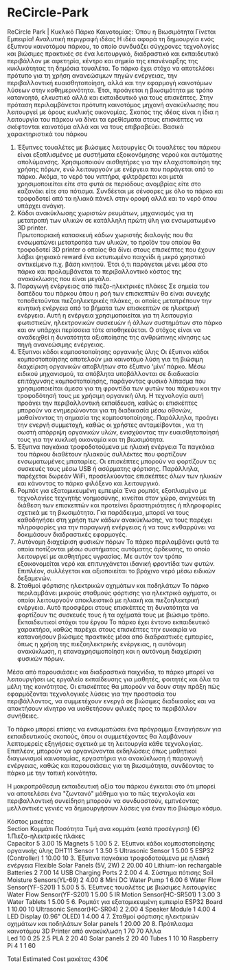 # ReCircle-Park
ReCircle Park | Κυκλικό Πάρκο Καινοτομίας: Όπου η Βιωσιμότητα Γίνεται Εμπειρία!
Αναλυτική περιγραφή ιδέας 
Η ιδέα αφορά τη δημιουργία ενός έξυπνου καινοτόμου πάρκου, το οποίο συνδυάζει σύγχρονες τεχνολογίες και βιώσιμες πρακτικές σε ένα λειτουργικό, διαδραστικό και εκπαιδευτικό περιβάλλον με αφετηρία, κέντρο και σημείο της επανέναρξης της κυκλικότητας τη δημόσια τουαλέτα. Το πάρκο έχει στόχο να αποτελέσει πρότυπο για τη χρήση ανανεώσιμων πηγών ενέργειας, την περιβαλλοντική ευαισθητοποίηση, αλλά και την εφαρμογή καινοτόμων λύσεων στην καθημερινότητα. Έτσι, προάγεται η βιωσιμότητα με τρόπο κατανοητό, ελκυστικό αλλά και εκπαιδευτικό για τους επισκέπτες. Στην πρόταση περιλαμβάνεται πρότυπη καινοτόμος μηχανή ανακύκλωσης που λειτουργεί με όρους κυκλικής οικονομίας. 
Σκοπός της ιδέας είναι η ίδια η λειτουργία του πάρκου να δίνει τα ερεθίσματα στους επισκέπτες να σκέφτονται καινοτόμα αλλά και να τους επιβραβεύει.
Βασικά χαρακτηριστικά του πάρκου
1.	Έξυπνες τουαλέτες με βιώσιμες λειτουργίες
Οι τουαλέτες του πάρκου είναι εξοπλισμένες με συστήματα εξοικονόμησης νερού και αυτόματης απολύμανσης. Χρησιμοποιούν αισθητήρες για την ελαχιστοποίηση της χρήσης πόρων, ενώ λειτουργούν με ενέργεια που παράγεται από το πάρκο. Ακόμα, το νερό του νιπτήρα, φιλτράρεται και μετά χρησιμοποιείται είτε στα φυτά σε περιόδους ανομβρίας είτε στο καζανάκι είτε στο πότισμα. Συνδέεται με σένσορες με όλο το πάρκο και τροφοδοτεί από τα ηλιακά πάνελ στην οροφή αλλά και το νερό όπου υπάρχει ανάγκη. 
2.	Κάδοι ανακύκλωσης χωριστών ρευμάτων, μηχανισμός για τη μετατροπή των υλικών σε κατάλληλη πρώτη ύλη για ενσωματωμένο 3D printer.  
Πρωτοποριακή κατασκευή κάδων χωριστής διαλογής που θα ενσωματώνει μετατροπέα των υλικών, το προϊόν του οποίου θα τροφοδοτεί 3D printer ο οποίος θα δίνει στους επισκέπτες που έχουν λάβει ψηφιακό reward ένα εκτυπωμένο παιχνίδι ή μικρό χρηστικό αντικείμενο π.χ. βάση κινητού. Έτσι ό,τι παράγεται μένει μέσα στο πάρκο και προλαμβάνεται το περιβαλλοντικό κόστος της ανακύκλωσης που είναι μεγάλο.
3.	Παραγωγή ενέργειας από πιεζο-ηλεκτρικές πλάκες
Σε σημεία του δαπέδου του πάρκου όπου η ροή των επισκεπτών θα είναι συνεχής τοποθετούνται πιεζοηλεκτρικές πλάκες, οι οποίες μετατρέπουν την κινητική ενέργεια από τα βήματα των επισκεπτών σε ηλεκτρική ενέργεια. Αυτή η ενέργεια χρησιμοποιείται για τη λειτουργία φωτιστικών, ηλεκτρονικών συσκευών ή άλλων συστημάτων στο πάρκο και αν υπάρχει περίσσεια τότε αποθηκεύεται. Ο στόχος είναι να αναδειχθεί η δυνατότητα αξιοποίησης της ανθρώπινης κίνησης ως πηγή ανανεώσιμης ενέργειας.
4.	Έξυπνοι κάδοι κομποστοποίησης οργανικής ύλης
Οι έξυπνοι κάδοι κομποστοποίησης αποτελούν μια καινοτόμο λύση για τη βιώσιμη διαχείριση οργανικών αποβλήτων στο έξυπνο ‘μίνι’ πάρκο. Μέσω ειδικού μηχανισμού, τα απόβλητα υποβάλλονται σε διαδικασία επιτάχυνσης κομποστοποίησης, παράγοντας φυσικό λίπασμα που χρησιμοποιείται άμεσα για τη φροντίδα των φυτών του πάρκου και την τροφοδότησή τους με χρήσιμη οργανική ύλη. Η τεχνολογία αυτή προάγει την περιβαλλοντική εκπαίδευση, καθώς οι επισκέπτες μπορούν να ενημερώνονται για τη διαδικασία μέσω οθονών, μαθαίνοντας τη σημασία της κομποστοποίησης. Παράλληλα, προάγει την ενεργή συμμετοχή, καθώς οι χρήστες ανταμείβονται , για τη σωστή απόρριψη οργανικών υλών, ενισχύοντας την ευαισθητοποίησή τους για την κυκλική οικονομία και τη βιωσιμότητα.
5.	Έξυπνα παγκάκια τροφοδοτούμενα με ηλιακή ενέργεια
Τα παγκάκια του πάρκου διαθέτουν ηλιακούς συλλέκτες που φορτίζουν ενσωματωμένες μπαταρίες. Οι επισκέπτες μπορούν να φορτίζουν τις συσκευές τους μέσω USB ή ασύρματης φόρτισης. Παράλληλα, παρέχεται δωρεάν WiFi, προσελκύοντας επισκέπτες όλων των ηλικιών και κάνοντας το πάρκο φιλόξενο και λειτουργικό.
6.	Ρομπότ για εξατομικευμένη εμπειρία
Ένα ρομπότ, εξοπλισμένο με τεχνολογίες τεχνητής νοημοσύνης, κινείται στον χώρο, ανιχνεύει τη διάθεση των επισκεπτών και προτείνει δραστηριότητες ή πληροφορίες σχετικά με τη βιωσιμότητα. Για παράδειγμα, μπορεί να τους καθοδηγήσει στη χρήση των κάδων ανακύκλωσης, να τους παρέχει πληροφορίες για την παραγωγή ενέργειας ή να τους ενθαρρύνει να δοκιμάσουν διαδραστικές εφαρμογές.
7.	Αυτόνομη διαχείριση φυσικών πόρων
Το πάρκο περιλαμβάνει φυτά τα οποία ποτίζονται μέσω συστήματος αυτόματης άρδευσης, το οποίο λειτουργεί με αισθητήρες υγρασίας. Με αυτόν τον τρόπο εξοικονομείται νερό και επιτυγχάνεται ιδανική φροντίδα των φυτών. Επιπλέον, συλλέγεται και αξιοποιείται το βρόχινο νερό μέσω ειδικών δεξαμενών.
8.	Σταθμοί φόρτισης ηλεκτρικών οχημάτων και ποδηλάτων
Το πάρκο περιλαμβάνει μικρούς σταθμούς φόρτισης για ηλεκτρικά οχήματα, οι οποίοι λειτουργούν αποκλειστικά με ηλιακή και πιεζοηλεκτρική ενέργεια. Αυτό προσφέρει στους επισκέπτες τη δυνατότητα να φορτίζουν τις συσκευές τους ή τα οχήματά τους με βιώσιμο τρόπο.
Εκπαιδευτικοί στόχοι του έργου
Το πάρκο έχει έντονο εκπαιδευτικό χαρακτήρα, καθώς παρέχει στους επισκέπτες την ευκαιρία να κατανοήσουν βιώσιμες πρακτικές μέσα από διαδραστικές εμπειρίες, όπως η χρήση της πιεζοηλεκτρικής ενέργειας, η αυτόνομη ανακύκλωση, η επαναχρησιμοποίηση και η αυτόνομη διαχείριση φυσικών πόρων.

Μέσα από παρουσιάσεις και διαδραστικά παιχνίδια, το πάρκο μπορεί να λειτουργήσει ως εργαλείο εκπαίδευσης για μαθητές, φοιτητές και όλα τα μέλη της κοινότητας. Οι επισκέπτες θα μπορούν να δουν στην πράξη πώς εφαρμόζονται τεχνολογικές λύσεις για την προστασία του περιβάλλοντος, να συμμετέχουν ενεργά σε βιώσιμες διαδικασίες και να αποκτήσουν κίνητρο να υιοθετήσουν φιλικές προς το περιβάλλον συνήθειες.

Το πάρκο μπορεί επίσης να ενσωματώσει ένα πρόγραμμα ξεναγήσεων για εκπαιδευτικούς σκοπούς, όπου οι συμμετέχοντες θα λαμβάνουν λεπτομερείς εξηγήσεις σχετικά με τη λειτουργία κάθε τεχνολογίας. Επιπλέον, μπορούν να οργανώνονται εκδηλώσεις όπως μαθητικοί διαγωνισμοί καινοτομίας, εργαστήρια για ανακύκλωση ή παραγωγή ενέργειας, καθώς και παρουσιάσεις για τη βιωσιμότητα, συνδέοντας το πάρκο με την τοπική κοινότητα.

Η μακροπρόθεσμη εκπαιδευτική αξία του πάρκου έγκειται στο ότι μπορεί να αποτελέσει ένα "ζωντανό" μάθημα για το πώς τεχνολογία και περιβαλλοντική συνείδηση μπορούν να συνδυαστούν, εμπνέοντας μελλοντικές γενιές να δημιουργήσουν λύσεις για έναν πιο βιώσιμο κόσμο.




Κόστος μακέτας  
Section	Κομμάτι	Ποσότητα	Τιμή ανα κομμάτι (κατά προσέγγιση) (€)
1.Πιεζο-ηλεκτρικές πλάκες	
	Capacitor 	5	3.00	15
	Magnets 	5	1.00	5
2. Έξυπνοι κάδοι κομποστοποίησης οργανικής ύλης	
	DHT11 Sensor	1	3.50	5
	Ultrasonic Sensor	1	5.00	5
	ESP32 (Controller)	1	10.00	10
3. Έξυπνα παγκάκια τροφοδοτούμενα με ηλιακή ενέργεια
	Flexible Solar Panels (5V, 2W)	2	20.00	40
	Lithium-ion rechargable Batteries 	2	7.00	14
	USB Charging Ports	2	2.00	4
4. Σύστημα πότισης
	Soil Moisture Sensors(YL-69)	2	4.00	8
	Mini DC Water Pump	1	6.00	6
	Water Flow Sensor(YF-S201)	1	5.00	5
5. Έξυπνες τουαλέτες με βιώσιμες λειτουργίες
	Water Flow Sensor(YF-S201)	1	5.00	5
	IR Motion Sensor(HC-SR501)	1	3.00	3
	Water Tablets 	1	5.00	5
6. Ρομπότ για εξατομικευμένη εμπειρία
	ESP32 Board	1	10.00	10
	Ultrasonic Sensor(HC-SR04)	2	2.00	4
	Speaker Module	1	4.00	4
	LED Display (0.96" OLED)	1	4.00	4
7. Σταθμοί φόρτισης ηλεκτρικών οχημάτων και ποδηλάτων
	Solar panels	1	20.00	20
8. Πρόπλασμα καινοτόμου
	3D Printer από ανακύκλωση	1	70	70
Άλλα	
	Led	10	0.25	2.5
	PLA	2	20	40
	Solar panels    2 	20	40
	Tubes	1	10	10
	Raspberry Pi 4	1	1	60
				
Total Estimated Cost μακέτας				430€

